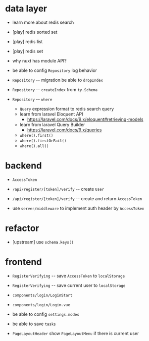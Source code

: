 # data layer

- learn more about redis search

- [play] redis sorted set
- [play] redis list
- [play] redis set

- why nuxt has module API?

- be able to config `Repository` log behavior

- `Repository` -- migration be able to `dropIndex`

- `Repository` -- `createIndex` from `ty.Schema`

- `Repository` -- `where`

  - `Query` expression format to redis search query
  - learn from laravel Eloquent API
    - https://laravel.com/docs/9.x/eloquent#retrieving-models
  - learn from laravel Query Builder
    - https://laravel.com/docs/9.x/queries
  - `where().first()`
  - `where().firstOrFail()`
  - `where().all()`

# backend

- `AccessToken`

- `/api/register/[token]/verify` -- create `User`
- `/api/register/[token]/verify` -- create and return `AccessToken`

- use `server/middleware` to implement auth header by `AccessToken`

# refactor

- [upstream] use `schema.keys()`

# frontend

- `RegisterVerifying` -- save `AccessToken` to `localStorage`
- `RegisterVerifying` -- save current user to `localStorage`

- `components/login/LoginStart`
- `components/login/Login.vue`

- be able to config `settings.modes`

- be able to save `tasks`

- `PageLayoutHeader` show `PageLayoutMenu` if there is current user
